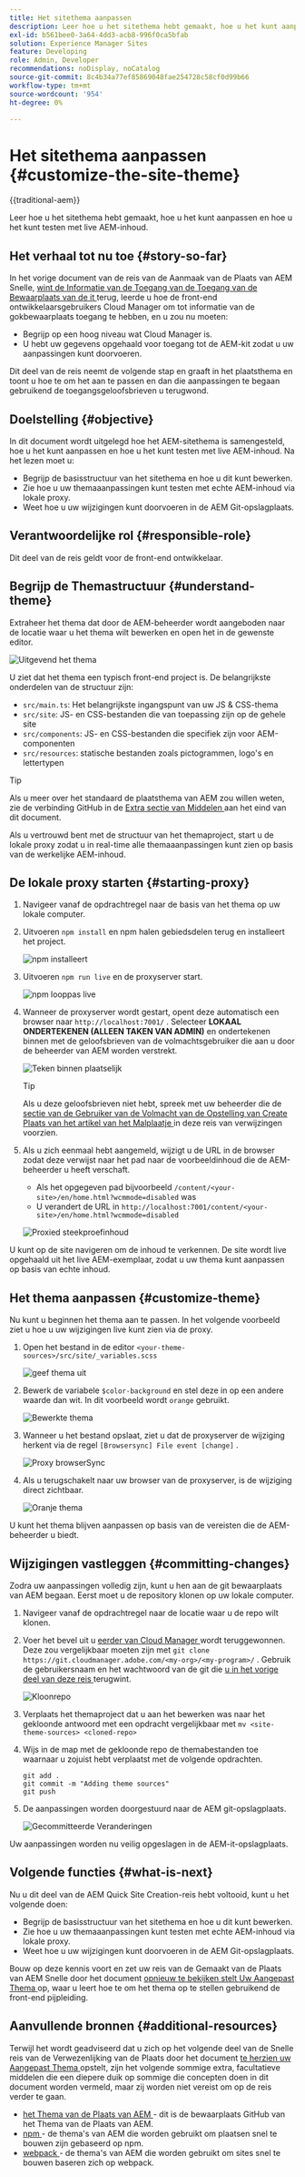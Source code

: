 ```yaml
---
title: Het sitethema aanpassen
description: Leer hoe u het sitethema hebt gemaakt, hoe u het kunt aanpassen en hoe u het kunt testen met live AEM-inhoud.
exl-id: b561bee0-3a64-4dd3-acb8-996f0ca5bfab
solution: Experience Manager Sites
feature: Developing
role: Admin, Developer
recommendations: noDisplay, noCatalog
source-git-commit: 8c4b34a77ef85869048fae254728c58cf0d99b66
workflow-type: tm+mt
source-wordcount: '954'
ht-degree: 0%

---
```



# Het sitethema aanpassen {#customize-the-site-theme}

{{traditional-aem}}

Leer hoe u het sitethema hebt gemaakt, hoe u het kunt aanpassen en hoe u het kunt testen met live AEM-inhoud.

## Het verhaal tot nu toe {#story-so-far}

In het vorige document van de reis van de Aanmaak van de Plaats van AEM Snelle, [ wint de Informatie van de Toegang van de Toegang van de Bewaarplaats van de it ](retrieve-access.md) terug, leerde u hoe de front-end ontwikkelaarsgebruikers Cloud Manager om tot informatie van de gokbewaarplaats toegang te hebben, en u zou nu moeten:

* Begrijp op een hoog niveau wat Cloud Manager is.
* U hebt uw gegevens opgehaald voor toegang tot de AEM-kit zodat u uw aanpassingen kunt doorvoeren.

Dit deel van de reis neemt de volgende stap en graaft in het plaatsthema en toont u hoe te om het aan te passen en dan die aanpassingen te begaan gebruikend de toegangsgeloofsbrieven u terugwond.

## Doelstelling {#objective}

In dit document wordt uitgelegd hoe het AEM-sitethema is samengesteld, hoe u het kunt aanpassen en hoe u het kunt testen met live AEM-inhoud. Na het lezen moet u:

* Begrijp de basisstructuur van het sitethema en hoe u dit kunt bewerken.
* Zie hoe u uw themaaanpassingen kunt testen met echte AEM-inhoud via lokale proxy.
* Weet hoe u uw wijzigingen kunt doorvoeren in de AEM Git-opslagplaats.

## Verantwoordelijke rol {#responsible-role}

Dit deel van de reis geldt voor de front-end ontwikkelaar.

## Begrijp de Themastructuur {#understand-theme}

Extraheer het thema dat door de AEM-beheerder wordt aangeboden naar de locatie waar u het thema wilt bewerken en open het in de gewenste editor.

![ Uitgevend het thema ](assets/edit-theme.png)

U ziet dat het thema een typisch front-end project is. De belangrijkste onderdelen van de structuur zijn:

* `src/main.ts`: Het belangrijkste ingangspunt van uw JS &amp; CSS-thema
* `src/site`: JS- en CSS-bestanden die van toepassing zijn op de gehele site
* `src/components`: JS- en CSS-bestanden die specifiek zijn voor AEM-componenten
* `src/resources`: statische bestanden zoals pictogrammen, logo&#39;s en lettertypen

>[!TIP]
>
>Als u meer over het standaard de plaatsthema van AEM zou willen weten, zie de verbinding GitHub in de [ Extra sectie van Middelen ](#additional-resources) aan het eind van dit document.

Als u vertrouwd bent met de structuur van het themaproject, start u de lokale proxy zodat u in real-time alle themaaanpassingen kunt zien op basis van de werkelijke AEM-inhoud.

## De lokale proxy starten {#starting-proxy}

1. Navigeer vanaf de opdrachtregel naar de basis van het thema op uw lokale computer.
1. Uitvoeren `npm install` en npm halen gebiedsdelen terug en installeert het project.

   ![ npm installeert ](assets/npm-install.png)

1. Uitvoeren `npm run live` en de proxyserver start.

   ![ npm looppas live ](assets/npm-run-live.png)

1. Wanneer de proxyserver wordt gestart, opent deze automatisch een browser naar `http://localhost:7001/` . Selecteer **LOKAAL ONDERTEKENEN (ALLEEN TAKEN VAN ADMIN)** en ondertekenen binnen met de geloofsbrieven van de volmachtsgebruiker die aan u door de beheerder van AEM worden verstrekt.

   ![ Teken binnen plaatselijk ](assets/sign-in-locally.png)

   >[!TIP]
   >
   >Als u deze geloofsbrieven niet hebt, spreek met uw beheerder die de [ sectie van de Gebruiker van de Volmacht van de Opstelling van Create Plaats van het artikel van het Malplaatje ](/help/journey-sites/quick-site/create-site.md#proxy-user) in deze reis van verwijzingen voorzien.

1. Als u zich eenmaal hebt aangemeld, wijzigt u de URL in de browser zodat deze verwijst naar het pad naar de voorbeeldinhoud die de AEM-beheerder u heeft verschaft.

   * Als het opgegeven pad bijvoorbeeld `/content/<your-site>/en/home.html?wcmmode=disabled` was
   * U verandert de URL in `http://localhost:7001/content/<your-site>/en/home.html?wcmmode=disabled`

   ![ Proxied steekproefinhoud ](assets/proxied-sample-content.png)

U kunt op de site navigeren om de inhoud te verkennen. De site wordt live opgehaald uit het live AEM-exemplaar, zodat u uw thema kunt aanpassen op basis van echte inhoud.

## Het thema aanpassen {#customize-theme}

Nu kunt u beginnen het thema aan te passen. In het volgende voorbeeld ziet u hoe u uw wijzigingen live kunt zien via de proxy.

1. Open het bestand in de editor `<your-theme-sources>/src/site/_variables.scss`

   ![ geef thema ](assets/edit-theme.png) uit

1. Bewerk de variabele `$color-background` en stel deze in op een andere waarde dan wit. In dit voorbeeld wordt `orange` gebruikt.

   ![ Bewerkte thema ](assets/edited-theme.png)

1. Wanneer u het bestand opslaat, ziet u dat de proxyserver de wijziging herkent via de regel `[Browsersync] File event [change]` .

   ![ Proxy browserSync ](assets/proxy-browsersync.png)

1. Als u terugschakelt naar uw browser van de proxyserver, is de wijziging direct zichtbaar.

   ![ Oranje thema ](assets/orange-theme.png)

U kunt het thema blijven aanpassen op basis van de vereisten die de AEM-beheerder u biedt.

## Wijzigingen vastleggen {#committing-changes}

Zodra uw aanpassingen volledig zijn, kunt u hen aan de git bewaarplaats van AEM begaan. Eerst moet u de repository klonen op uw lokale computer.

1. Navigeer vanaf de opdrachtregel naar de locatie waar u de repo wilt klonen.
1. Voer het bevel uit u [ eerder van Cloud Manager ](retrieve-access.md) wordt teruggewonnen. Deze zou vergelijkbaar moeten zijn met `git clone https://git.cloudmanager.adobe.com/<my-org>/<my-program>/` . Gebruik de gebruikersnaam en het wachtwoord van de git die [ u in het vorige deel van deze reis ](retrieve-access.md) terugwint.

   ![ Kloonrepo ](assets/clone-repo.png)

1. Verplaats het themaproject dat u aan het bewerken was naar het gekloonde antwoord met een opdracht vergelijkbaar met `mv <site-theme-sources> <cloned-repo>`
1. Wijs in de map met de gekloonde repo de themabestanden toe waarnaar u zojuist hebt verplaatst met de volgende opdrachten.

   ```text
   git add .
   git commit -m "Adding theme sources"
   git push
   ```

1. De aanpassingen worden doorgestuurd naar de AEM git-opslagplaats.

   ![ Gecommitteerde Veranderingen ](assets/changes-committed.png)

Uw aanpassingen worden nu veilig opgeslagen in de AEM-it-opslagplaats.

## Volgende functies {#what-is-next}

Nu u dit deel van de AEM Quick Site Creation-reis hebt voltooid, kunt u het volgende doen:

* Begrijp de basisstructuur van het sitethema en hoe u dit kunt bewerken.
* Zie hoe u uw themaaanpassingen kunt testen met echte AEM-inhoud via lokale proxy.
* Weet hoe u uw wijzigingen kunt doorvoeren in de AEM Git-opslagplaats.

Bouw op deze kennis voort en zet uw reis van de Gemaakt van de Plaats van AEM Snelle door het document [ opnieuw te bekijken stelt Uw Aangepast Thema ](deploy-theme.md) op, waar u leert hoe te om het thema op te stellen gebruikend de front-end pijpleiding.

## Aanvullende bronnen {#additional-resources}

Terwijl het wordt geadviseerd dat u zich op het volgende deel van de Snelle reis van de Verwezenlijking van de Plaats door het document [ te herzien uw Aangepast Thema ](deploy-theme.md) opstelt, zijn het volgende sommige extra, facultatieve middelen die een diepere duik op sommige die concepten doen in dit document worden vermeld, maar zij worden niet vereist om op de reis verder te gaan.

* [ het Thema van de Plaats van AEM ](https://github.com/adobe/aem-site-template-standard-theme-e2e) - dit is de bewaarplaats GitHub van het Thema van de Plaats van AEM.
* [ npm ](https://www.npmjs.com) - de thema&#39;s van AEM die worden gebruikt om plaatsen snel te bouwen zijn gebaseerd op npm.
* [ webpack ](https://webpack.js.org) - de thema&#39;s van AEM die worden gebruikt om sites snel te bouwen baseren zich op webpack.
